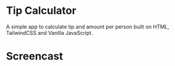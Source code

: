 # Tip Calculator
A simple app to calculate tip and amount per person built on HTML, TailwindCSS and Vanilla JavaScript.

# Screencast